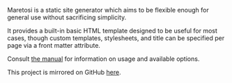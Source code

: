 Maretosi is a static site generator which aims to be flexible enough for general use without sacrificing simplicity.

It provides a built-in basic HTML template designed to be useful for most cases, though custom templates, stylesheets, and title can be specified per page via a front matter attribute.

Consult [the manual](DOCS.md) for information on usage and available options.

This project is mirrored on GitHub [here](https://github.com/dogue/maretosi).